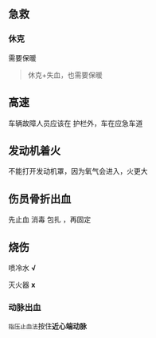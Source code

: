 ## 急救

### 休克

需要保暖

> 休克+失血，也需要保暖



## 高速

车辆故障人员应该在 护栏外，车在应急车道





## 发动机着火

不能打开发动机罩，因为氧气会进入，火更大



## 伤员骨折出血

先止血 消毒 包扎   ，再固定



## 烧伤

喷冷水  **√**

灭火器   **x**



### 动脉出血

`指压止血法`按住**近心端动脉**
